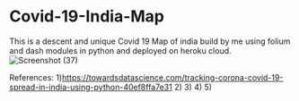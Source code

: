 # Covid-19-India-Map
This is a descent and unique Covid 19 Map of india build by me using folium and dash modules in python and deployed on heroku cloud.
![Screenshot (37)](https://user-images.githubusercontent.com/63709859/81563264-a848e500-93b3-11ea-91ed-aa7991e6ac63.png)

References:
1)https://towardsdatascience.com/tracking-corona-covid-19-spread-in-india-using-python-40ef8ffa7e31
2)
3)
4)
5)
